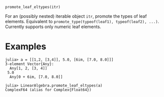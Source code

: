 ```
promote_leaf_eltypes(itr)
```

For an (possibly nested) iterable object `itr`, promote the types of leaf elements.  Equivalent to `promote_type(typeof(leaf1), typeof(leaf2), ...)`. Currently supports only numeric leaf elements.

# Examples

```jldoctest
julia> a = [[1,2, [3,4]], 5.0, [6im, [7.0, 8.0]]]
3-element Vector{Any}:
  Any[1, 2, [3, 4]]
 5.0
  Any[0 + 6im, [7.0, 8.0]]

julia> LinearAlgebra.promote_leaf_eltypes(a)
ComplexF64 (alias for Complex{Float64})
```

